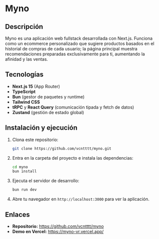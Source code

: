 # Myno

## Descripción

Myno es una aplicación web fullstack desarrollada con Next.js. Funciona como un ecommerce personalizado que sugiere productos basados en el historial de compras de cada usuario; la página principal muestra recomendaciones preparadas exclusivamente para ti, aumentando la afinidad y las ventas.

## Tecnologías

- **Next.js 15** (App Router)
- **TypeScript**
- **Bun** (gestor de paquetes y runtime)
- **Tailwind CSS**
- **tRPC** y **React Query** (comunicación tipada y fetch de datos)
- **Zustand** (gestión de estado global)

## Instalación y ejecución

1. Clona este repositorio:
   ```bash
   git clone https://github.com/vcntttt/myno.git
   ```
2. Entra en la carpeta del proyecto e instala las dependencias:
   ```bash
   cd myno
   bun install
   ```
3. Ejecuta el servidor de desarrollo:
   ```bash
   bun run dev
   ```
4. Abre tu navegador en `http://localhost:3000` para ver la aplicación.

## Enlaces

- **Repositorio:** https://github.com/vcntttt/myno
- **Demo en Vercel:** https://myno-vr.vercel.app/
